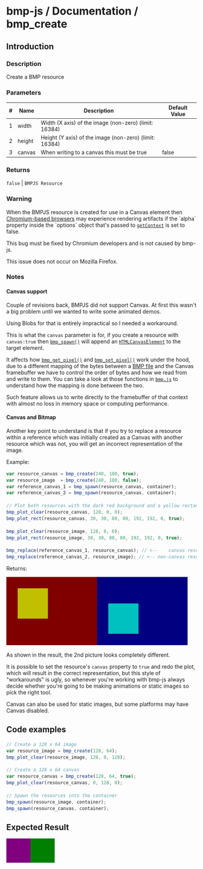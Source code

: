 # bmp-js / Documentation / bmp_create
## Introduction

### Description

Create a BMP resource

### Parameters

|#|Name|Description|Default Value|
|-|-|-|-|
|1|width|Width  (X axis) of the image (non-zero) (limit: 16384)||
|2|height|Height (Y axis) of the image (non-zero) (limit: 16384)||
|3|canvas|When writing to a canvas this must be true|false|

### Returns
`false` | `BMPJS Resource`

### Warning

When the BMPJS resource is created for use in a Canvas element then [Chromium-based browsers](https://en.wikipedia.org/wiki/Chromium_(web_browser)#Browsers_based_on_Chromium) may experience rendering artifacts if the `alpha` property inside the `options` object that's passed to [`getContext`](https://developer.mozilla.org/en-US/docs/Web/API/HTMLCanvasElement/getContext) is set to false.

This bug must be fixed by Chromium developers and is not caused by bmp-js.

This issue does not occur on Mozilla Firefox.

### Notes

#### Canvas support

Couple of revisions back, BMPJS did not support Canvas. At first this wasn't a big problem until we wanted to write some animated demos.

Using Blobs for that is entirely impractical so I needed a workaround.

This is what the `canvas` parameter is for, if you create a resource with `canvas:true` then [`bmp_spawn()`](./bmp-spawn.md) will append an [`HTMLCanvasElement`](https://developer.mozilla.org/en-US/docs/Web/API/HTMLCanvasElement) to the target element.

It affects how [`bmp_get_pixel()`](./bmp-get-pixel.md) and [`bmp_set_pixel()`](./bmp-set-pixel.md) work under the hood, due to a different mapping of the bytes between a [BMP file](https://en.wikipedia.org/wiki/BMP_file_format) and the Canvas framebuffer we have to control the order of bytes and how we read from and write to them. You can take a look at those functions in [`bmp.js`](https://github.com/oxou/bmp-js/blob/main/bmp.js) to understand how the mapping is done between the two.

Such feature allows us to write directly to the framebuffer of that context with almost no loss in memory space or computing performance.

#### Canvas and Bitmap
Another key point to understand is that if you try to replace a resource within a reference which was initially created as a Canvas with another resource which was not, you will get an incorrect representation of the image.

Example:
```js
var resource_canvas = bmp_create(240, 180, true);
var resource_image  = bmp_create(240, 180, false);
var reference_canvas_1 = bmp_spawn(resource_canvas, container);
var reference_canvas_2 = bmp_spawn(resource_canvas, container);

// Plot both resources with the dark red background and a yellow rectangle
bmp_plot_clear(resource_canvas, 128, 0, 0);
bmp_plot_rect(resource_canvas, 30, 30, 80, 80, 192, 192, 0, true);

bmp_plot_clear(resource_image, 128, 0, 0);
bmp_plot_rect(resource_image, 30, 30, 80, 80, 192, 192, 0, true);

bmp_replace(reference_canvas_1, resource_canvas); // <--    canvas resource: ok
bmp_replace(reference_canvas_2, resource_image); // <-- non-canvas resource: bad
```

Returns:

![expected-result](./img/045.png)

As shown in the result, the 2nd picture looks completely different.

It is possible to set the resource's `canvas` property to `true` and redo the plot, which will result in the correct representation, but this style of "workarounds" is ugly, so whenever you're working with bmp-js always decide whether you're going to be making animations or static images so pick the right tool.

Canvas can also be used for static images, but some platforms may have Canvas disabled.

## Code examples

```js
// Create a 128 x 64 image
var resource_image = bmp_create(128, 64);
bmp_plot_clear(resource_image, 128, 0, 128);

// Create a 128 x 64 canvas
var resource_canvas = bmp_create(128, 64, true);
bmp_plot_clear(resource_canvas, 0, 128, 0);

// Spawn the resources into the container
bmp_spawn(resource_image, container);
bmp_spawn(resource_canvas, container);
```

## Expected Result

![expected-result](./img/003.png)
